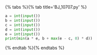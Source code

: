 {% tabs %}{% tab title='BJ_10707.py' %}

```py
a = int(input())
b = int(input())
c = int(input())
d = int(input())
e = int(input())
print(min(a * e, b + max(e - c, 0) * d))
```

{% endtab %}{% endtabs %}

